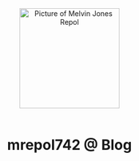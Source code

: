 <div align="center">
    <img align="center" src="/images/melvin-jones-repol.circle.png" alt="Picture of Melvin Jones Repol" width="200"><br><br>
    <h1>mrepol742 @ Blog</h1>
</div>